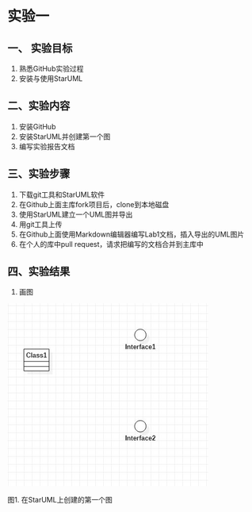 # 实验一

## 一、 实验目标
1. 熟悉GitHub实验过程
2. 安装与使用StarUML

## 二、实验内容
1. 安装GitHub
2. 安装StarUML并创建第一个图
3. 编写实验报告文档

## 三、实验步骤
1. 下载git工具和StarUML软件
2. 在Github上面主库fork项目后，clone到本地磁盘
3. 使用StarUML建立一个UML图并导出
4. 用git工具上传
5. 在Github上面使用Markdown编辑器编写Lab1文档，插入导出的UML图片
6. 在个人的库中pull request，请求把编写的文档合并到主库中


## 四、实验结果
1. 画图

![第一个UML图](./model1.JPG)

图1. 在StarUML上创建的第一个图
